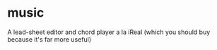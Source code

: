 # music

A lead-sheet editor and chord player a la iReal (which you should buy because it's far more useful)
